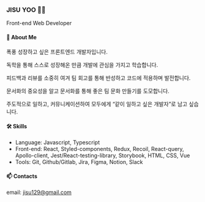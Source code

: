 ### JISU YOO 🙇‍♂️

Front-end Web Developer

#### 💬 About Me
폭풍 성장하고 싶은 프론트엔드 개발자입니다.

독학을 통해 스스로 성장해온 만큼 개발에 관심을 가지고 학습합니다.

피드백과 리뷰를 소중히 여겨 팀 회고를 통해 반성하고 코드에 적용하며 발전합니다.

문서화의 중요성을 알고 문서화를 통해 좋은 팀 문화 만들기를 도모합니다.

주도적으로 일하고, 커뮤니케이션하여 모두에게 “같이 일하고 싶은 개발자”로 남고 싶습니다.

#### 🛠️ Skills
- Language: Javascript, Typescript
- Front-end: React, Styled-components, Redux, Recoil, React-query, Apollo-client, Jest/React-testing-library, Storybook, HTML, CSS, Vue
- Tools: Git, Github/Gitlab, Jira, Figma, Notion, Slack

#### 📫 Contacts
email: jisu129@gmail.com
